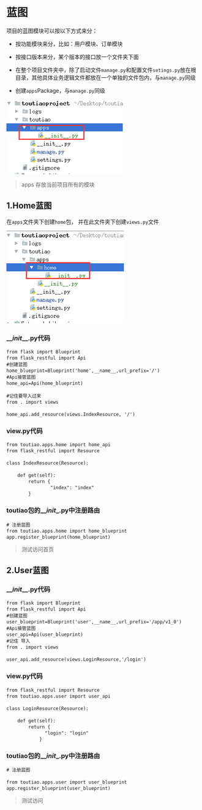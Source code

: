 # 蓝图

项目的蓝图模块可以按以下方式来分：

* 按功能模块来分，比如：用户模块、订单模块
* 按接口版本来分，某个版本的接口放一个文件夹下面

* 在整个项目文件夹中，除了启动文件`manage.py`和配置文件`setings.py`放在根目录，其他具体业务逻辑文件都放在一个单独的文件包内，与`manage.py`同级

* 创建`apps`Package，与`manage.py`同级

![](/assets/project.png)

> apps 存放当前项目所有的模块

## 1.Home蓝图

在`apps`文件夹下创建`home`包， 并在此文件夹下创建`views.py`文件

![](/assets/home蓝图.png)

### \_\__init_\_\_.py代码

```
from flask import Blueprint
from flask_restful import Api
#创建蓝图
home_blueprint=Blueprint('home',__name__,url_prefix='/')
#Api接管蓝图
home_api=Api(home_blueprint)

#记住要导入过来
from . import views

home_api.add_resource(views.IndexResource, '/')
```

### view.py代码

```
from toutiao.apps.home import home_api
from flask_restful import Resource

class IndexResource(Resource):

    def get(self):
        return {
                "index": "index"
        }
```

### toutiao包的\_\__init_\_.py中注册路由

```
# 注册蓝图
from toutiao.apps.home import home_blueprint
app.register_blueprint(home_blueprint)
```

> 测试访问首页

## 2.User蓝图

### \_\__init_\_\_.py代码

```
from flask import Blueprint
from flask_restful import Api
#创建蓝图
user_blueprint=Blueprint('user',__name__,url_prefix='/app/v1_0')
#Api接管蓝图
user_api=Api(user_blueprint)
#记住 导入
from . import views

user_api.add_resource(views.LoginResource,'/login')
```

### view.py代码

```
from flask_restful import Resource
from toutiao.apps.user import user_api

class LoginResource(Resource):

    def get(self):
        return {
              "login": "login"
            }
```

### toutiao包的\_\__init_\_.py中注册路由

```
# 注册蓝图

from toutiao.apps.user import user_blueprint
app.register_blueprint(user_blueprint)
```

> 测试访问



